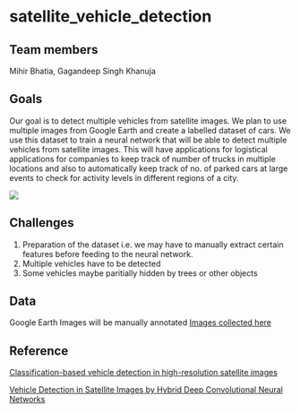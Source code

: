 # satellite_vehicle_detection

## Team members
Mihir Bhatia, Gagandeep Singh Khanuja

## Goals
Our goal is to detect multiple vehicles from satellite images. We plan to use multiple images from Google Earth and create a labelled dataset of cars. We use this dataset to train a neural network that will be able to detect multiple vehicles from satellite images. This will have applications for logistical applications for companies to keep track of number of trucks in multiple locations and also to automatically keep track of no. of parked cars at large events to check for activity levels in different regions of a city. 

![](https://github.com/mihirbhatia999/satellite_vehicle_detection/blob/master/dlproject_image1.PNG)
## Challenges
1. Preparation of the dataset i.e. we may have to manually extract certain features before feeding to the neural network. 
2. Multiple vehicles have to be detected 
3. Some vehicles maybe paritially hidden by trees or other objects 

## Data 
Google Earth Images will be manually annotated 
[Images collected here](https://drive.google.com/drive/folders/1lHUf8nsSIMyJcGbh5l_9ioEXPMj9P6GG?usp=sharing)


## Reference
[Classification-based vehicle detection in high-resolution satellite images](https://www.sciencedirect.com/science/article/pii/S092427160800097X)

[Vehicle Detection in Satellite Images by Hybrid Deep Convolutional Neural Networks](https://ieeexplore.ieee.org/stamp/stamp.jsp?tp=&arnumber=6778050)

